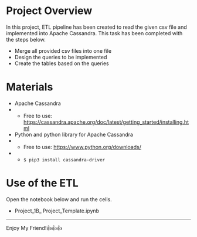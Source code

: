 # Project Overview
In this project, ETL pipeline has been created to read the given csv file and implemented into Apache Cassandra. This task has been completed with the steps below.
- Merge all provided csv files into one file
- Design the queries to be implemented
- Create the tables based on the queries

# Materials
- Apache Cassandra
- - Free to use: https://cassandra.apache.org/doc/latest/getting_started/installing.html
- Python and python library for Apache Cassandra
- - Free to use: https://www.python.org/downloads/
- - `$ pip3 install cassandra-driver`

# Use of the ETL
Open the notebook below and run the cells.
- Project_1B_ Project_Template.ipynb

---
Enjoy My Friend!:+1::+1::+1:
